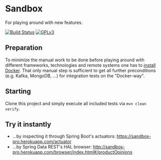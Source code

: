 # Sandbox
For playing around with new features.

[![Build Status](https://travis-ci.org/mle-enso/sandbox.svg?branch=master)](https://travis-ci.org/mle-enso/sandbox)
[![GPLv3](https://img.shields.io/badge/licence-GPLv3-brightgreen.svg)](http://www.gnu.org/licenses/gpl-3.0.html)

## Preparation

To minimize the manual work to be done before playing around with different frameworks, technologies and remote systems
one has to [install Docker](https://docs.docker.com/install/linux/docker-ce/ubuntu/#install-docker-ce-1).
That only manual step is sufficient to get all further preconditions (e.g. Kafka, MongoDB, …) for integration tests on the "Docker-way".

## Starting

Clone this project and simply execute all included tests via ```mvn clean verify```.

## Try it instantly

* …by inspecting it through Spring Boot's actuators: https://sandbox-pro.herokuapp.com/actuator
* …by Spring Data REST's HAL browser: http://sandbox-pro.herokuapp.com/browser/index.html#/productOpinions
